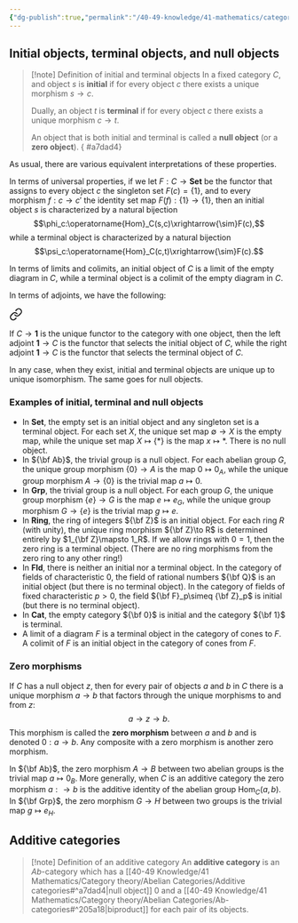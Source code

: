 ```yaml
---
{"dg-publish":true,"permalink":"/40-49-knowledge/41-mathematics/category-theory/abelian-categories/additive-categories/","tags":["category_theory/abelian_categories"],"updated":"2024-07-21T20:11:02-07:00"}
---
```


## Initial objects, terminal objects, and null objects

>[!note] Definition of initial and terminal objects
>In a fixed category $C$, and object $s$ is **initial** if for every object $c$ there exists a unique morphism $s\to c$.
>
>Dually, an object $t$ is **terminal** if for every object $c$ there exists a unique morphism $c\to t$.
>
>An object that is both initial and terminal is called a **null object** (or a **zero object**).
{ #a7dad4}


As usual, there are various equivalent interpretations of these properties.

In terms of universal properties, if we let $F:C\to\textbf{Set}$ be the functor that assigns to every object $c$ the singleton set $F(c)=\{1\}$, and to every morphism $f:c\to c'$ the identity set map $F(f):\{1\}\to \{1\}$, then an initial object $s$ is characterized by a natural bijection
$$\phi_c:\operatorname{Hom}_C(s,c)\xrightarrow{\sim}F(c),$$
while a terminal object is characterized by a natural bijection
$$\psi_c:\operatorname{Hom}_C(c,t)\xrightarrow{\sim}F(c).$$

In terms of limits and colimits, an initial object of $C$ is a limit of the empty diagram in $C$, while a terminal object is a colimit of the empty diagram in $C$.

In terms of adjoints, we have the following:


<div class="transclusion internal-embed is-loaded"><a class="markdown-embed-link" href="/40-49-knowledge/41-mathematics/category-theory/adjoints/adjoints/#ecad8c" aria-label="Open link"><svg xmlns="http://www.w3.org/2000/svg" width="24" height="24" viewBox="0 0 24 24" fill="none" stroke="currentColor" stroke-width="2" stroke-linecap="round" stroke-linejoin="round" class="svg-icon lucide-link"><path d="M10 13a5 5 0 0 0 7.54.54l3-3a5 5 0 0 0-7.07-7.07l-1.72 1.71"></path><path d="M14 11a5 5 0 0 0-7.54-.54l-3 3a5 5 0 0 0 7.07 7.07l1.71-1.71"></path></svg></a><div class="markdown-embed">



If $C\to \textbf{1}$ is the unique functor to the category with one object, then the left adjoint $\textbf{1}\to C$ is the functor that selects the initial object of $C$, while the right adjoint $\textbf{1}\to C$ is the functor that selects the terminal object of $C$. 

</div></div>


In any case, when they exist, initial and terminal objects are unique up to unique isomorphism. The same goes for null objects.

### Examples of initial, terminal and null objects

- In $\textbf{Set}$, the empty set is an initial object and any singleton set is a terminal object. For each set $X$, the unique set map $\emptyset \to X$ is the empty map, while the unique set map $X\mapsto \{\ast\}$ is the map $x\mapsto \ast$. There is no null object.
- In ${\bf Ab}$, the trivial group is a null object. For each abelian group $G$, the unique group morphism $\{0\}\to A$ is the map $0\mapsto 0_A$, while the unique group morphism $A\to \{0\}$ is the trivial map $a\mapsto 0$.
- In $\textbf{Grp}$, the trivial group is a null object. For each group $G$, the unique group  morphism $\{e\}\to G$ is the map $e\mapsto e_G$, while the unique group morphism  $G\to \{e\}$ is the trivial map $g\mapsto e$.
- In $\textbf{Ring}$, the ring of integers ${\bf Z}$ is an initial object. For each ring $R$ (with unity), the unique ring morphism ${\bf Z}\to R$ is determined entirely by $1_{\bf Z}\mapsto 1_R$. If we allow rings with $0=1$, then the zero ring is a terminal object. (There are no ring morphisms from the zero ring to any other ring!)
- In $\textbf{Fld}$, there is neither an initial nor a terminal object. In the category of fields of characteristic $0$, the field of rational numbers ${\bf Q}$ is an initial object (but there is no terminal object). In the category of fields of fixed characteristic $p>0$, the field ${\bf F}_p\simeq {\bf Z}_p$ is initial (but there is no terminal object).
- In $\textbf{Cat}$, the empty category ${\bf 0}$ is initial and the category ${\bf 1}$ is terminal.
- A limit of a diagram $F$ is a terminal object in the category of cones to $F$. A colimit of $F$ is an initial object in the category of cones from $F$.

### Zero morphisms

If $C$ has a null object $z$, then for every pair of objects $a$ and $b$ in $C$ there is a unique morphism $a\to b$ that factors through the unique morphisms to and from $z$:
$$a\to z \to b.$$
This morphism is called the **zero morphism** between $a$ and $b$ and is denoted $0:a\to b$. Any composite with a zero morphism is another zero morphism.

In ${\bf Ab}$, the zero morphism $A\to B$ between two abelian groups is the trivial map $a\mapsto 0_B$. More generally, when $C$ is an additive category the zero morphism $a:\to b$ is the additive identity of the abelian group $\operatorname{Hom}_C(a,b)$. In ${\bf Grp}$, the zero morphism $G\to H$ between two groups is the trivial map $g\mapsto e_H$.

## Additive categories

>[!note] Definition of an additive category
>An **additive category** is an $Ab$-category which has a [[40-49 Knowledge/41 Mathematics/Category theory/Abelian Categories/Additive categories#^a7dad4\|null object]] $0$ and a [[40-49 Knowledge/41 Mathematics/Category theory/Abelian Categories/Ab-categories#^205a18\|biproduct]] for each pair of its objects.

